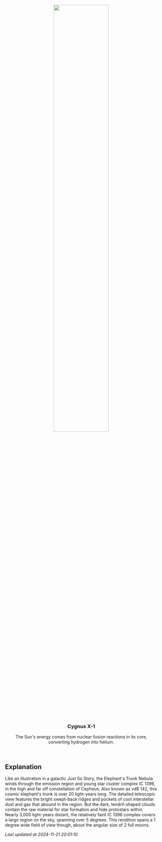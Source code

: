 <p align='center'>
    <img src='https://apod.nasa.gov/apod/image/2411/LDN1105ElephantTrunk1024.jpg' width='60%' />
    <h3 align="center">Cygnus X-1</h3>
    <p align="center">The Sun's energy comes from nuclear fusion reactions in its core, converting hydrogen into helium.</p>
</p>
<br/>

Explanation
--
Like an illustration in a galactic Just So Story, the Elephant's Trunk Nebula winds through the emission region and young star cluster complex IC 1396, in the high and far off constellation of Cepheus. Also known as vdB 142, this cosmic elephant's trunk is over 20 light-years long. The detailed telescopic view features the bright swept-back ridges and pockets of cool interstellar dust and gas that abound in the region. But the dark, tendril-shaped clouds contain the raw material for star formation and hide protostars within. Nearly 3,000 light-years distant, the relatively faint IC 1396 complex covers a large region on the sky, spanning over 5 degrees. This rendition spans a 1 degree wide field of view though, about the angular size of 2 full moons.


*Last updated at 2024-11-21 20:01:10*
